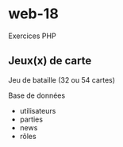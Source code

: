 # web-18
Exercices PHP
## Jeux(x) de carte

Jeu de bataille (32 ou 54 cartes)

Base de données 
- utilisateurs
- parties
- news
- rôles